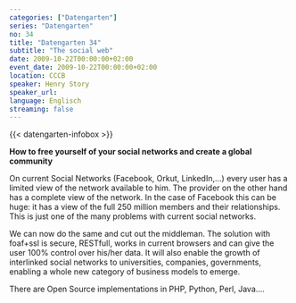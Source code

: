 ```yaml
---
categories: ["Datengarten"]
series: "Datengarten"
no: 34
title: "Datengarten 34"
subtitle: "The social web"
date: 2009-10-22T00:00:00+02:00
event_date: 2009-10-22T00:00:00+02:00
location: CCCB
speaker: Henry Story
speaker_url:
language: Englisch
streaming: false
---
```

{{< datengarten-infobox >}}

**How to free yourself of your social networks and create a global community**

On current Social Networks (Facebook, Orkut, LinkedIn,...) every user has a limited view of the network available to him. The provider on the other hand has a complete view of the network. In the case of Facebook this can be huge: it has a view of the full 250 million members and their relationships. This is just one of the many problems with current social networks.

We can now do the same and cut out the middleman. The solution with foaf+ssl is secure, RESTfull, works in current browsers and can give the user 100% control over his/her data. It will also enable the growth of interlinked social networks to universities, companies, governments, enabling a whole new category of business models to emerge.

There are Open Source implementations in PHP, Python, Perl, Java....


